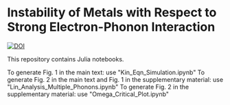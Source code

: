# Instability of Metals with Respect to Strong Electron-Phonon Interaction

[![DOI](https://zenodo.org/badge/1009402009.svg)](https://doi.org/10.5281/zenodo.15751877)

This repository contains Julia notebooks.

To generate Fig. 1 in the main text: use "Kin_Eqn_Simulation.ipynb"
To generate Fig. 2 in the main text and Fig. 1 in the supplementary material: use "Lin_Analysis_Multiple_Phonons.ipynb"
To generate Fig. 2 in the supplementary material: use "Omega_Critical_Plot.ipynb"
